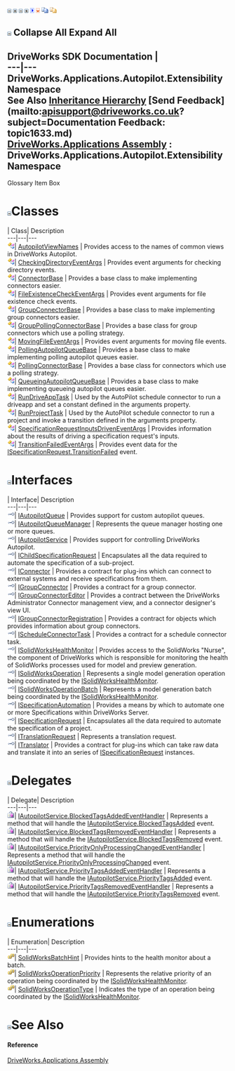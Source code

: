 ![](dotnetimages/collapse.gif) ![](dotnetimages/expand.gif) ![](dotnetimages/collapse.gif) ![](dotnetimages/expand.gif) ![](dotnetimages/drpdown.gif) ![](dotnetimages/drpdown_orange.gif) ![](dotnetimages/copycode.gif) ![](dotnetimages/copycodeHighlight.gif)

![](dotnetimages/collapse.gif) Collapse All Expand All  
---  
DriveWorks SDK Documentation  |   
---|---  
DriveWorks.Applications.Autopilot.Extensibility Namespace   
See Also [Inheritance Hierarchy](topic1634.md) [Send Feedback](mailto:apisupport@driveworks.co.uk?subject=Documentation Feedback: topic1633.md)  
[DriveWorks.Applications Assembly](topic13.md) : DriveWorks.Applications.Autopilot.Extensibility Namespace  
---  
  
Glossary Item Box

# ![](dotnetimages/collapse.gif)Classes

| Class| Description  
---|---|---  
![Class](dotnetimages/Class.gif)| [AutopilotViewNames](topic1810.md) | Provides access to the names of common views in DriveWorks Autopilot.  
![Class](dotnetimages/Class.gif)| [CheckingDirectoryEventArgs](topic1826.md) | Provides event arguments for checking directory events.  
![Class](dotnetimages/Class.gif)| [ConnectorBase](topic1834.md) | Provides a base class to make implementing connectors easier.  
![Class](dotnetimages/Class.gif)| [FileExistenceCheckEventArgs](topic1849.md) | Provides event arguments for file existence check events.  
![Class](dotnetimages/Class.gif)| [GroupConnectorBase<T>](topic1857.md) | Provides a base class to make implementing group connectors easier.  
![Class](dotnetimages/Class.gif)| [GroupPollingConnectorBase<T>](topic1878.md) | Provides a base class for group connectors which use a polling strategy.  
![Class](dotnetimages/Class.gif)| [MovingFileEventArgs](topic1888.md) | Provides event arguments for moving file events.  
![Class](dotnetimages/Class.gif)| [PollingAutopilotQueueBase](topic1898.md) | Provides a base class to make implementing polling autopilot queues easier.  
![Class](dotnetimages/Class.gif)| [PollingConnectorBase](topic1914.md) | Provides a base class for connectors which use a polling strategy.  
![Class](dotnetimages/Class.gif)| [QueueingAutopilotQueueBase<T>](topic1925.md) | Provides a base class to make implementing queueing autopilot queues easier.  
![Class](dotnetimages/Class.gif)| [RunDriveAppTask](topic1942.md) | Used by the AutoPilot schedule connector to run a driveapp and set a constant defined in the arguments property.  
![Class](dotnetimages/Class.gif)| [RunProjectTask](topic1951.md) | Used by the AutoPilot schedule connector to run a project and invoke a transition defined in the arguments property.  
![Class](dotnetimages/Class.gif)| [SpecificationRequestInputsDrivenEventArgs](topic1960.md) | Provides information about the results of driving a specification request's inputs.  
![Class](dotnetimages/Class.gif)| [TransitionFailedEventArgs](topic1968.md) | Provides event data for the [ISpecificationRequest.TransitionFailed](topic1790.md) event.  
  
# ![](dotnetimages/collapse.gif)Interfaces

| Interface| Description  
---|---|---  
![Interface](dotnetimages/Interface.gif)| [IAutopilotQueue](topic1635.md) | Provides support for custom autopilot queues.  
![Interface](dotnetimages/Interface.gif)| [IAutopilotQueueManager](topic1643.md) | Represents the queue manager hosting one or more queues.  
![Interface](dotnetimages/Interface.gif)| [IAutopilotService](topic1654.md) | Provides support for controlling DriveWorks Autopilot.  
![Interface](dotnetimages/Interface.gif)| [IChildSpecificationRequest](topic1691.md) | Encapsulates all the data required to automate the specification of a sub-project.  
![Interface](dotnetimages/Interface.gif)| [IConnector](topic1697.md) | Provides a contract for plug-ins which can connect to external systems and receive specifications from them.  
![Interface](dotnetimages/Interface.gif)| [IGroupConnector](topic1706.md) | Provides a contract for a group connector.  
![Interface](dotnetimages/Interface.gif)| [IGroupConnectorEditor](topic1716.md) | Provides a contract between the DriveWorks Administrator Connector management view, and a connector designer's view UI.  
![Interface](dotnetimages/Interface.gif)| [IGroupConnectorRegistration](topic1724.md) | Provides a contract for objects which provides information about group connectors.  
![Interface](dotnetimages/Interface.gif)| [IScheduleConnectorTask](topic1734.md) | Provides a contract for a schedule connector task.  
![Interface](dotnetimages/Interface.gif)| [ISolidWorksHealthMonitor](topic1741.md) | Provides access to the SolidWorks "Nurse", the component of DriveWorks which is responsible for monitoring the health of SolidWorks processes used for model and preview generation.  
![Interface](dotnetimages/Interface.gif)| [ISolidWorksOperation](topic1748.md) | Represents a single model generation operation being coordinated by the [ISolidWorksHealthMonitor](topic1741.md).  
![Interface](dotnetimages/Interface.gif)| [ISolidWorksOperationBatch](topic1755.md) | Represents a model generation batch being coordinated by the [ISolidWorksHealthMonitor](topic1741.md).  
![Interface](dotnetimages/Interface.gif)| [ISpecificationAutomation](topic1761.md) | Provides a means by which to automate one or more Specifications within DriveWorks Server.  
![Interface](dotnetimages/Interface.gif)| [ISpecificationRequest](topic1778.md) | Encapsulates all the data required to automate the specification of a project.  
![Interface](dotnetimages/Interface.gif)| [ITranslationRequest](topic1791.md) | Represents a translation request.  
![Interface](dotnetimages/Interface.gif)| [ITranslator](topic1801.md) | Provides a contract for plug-ins which can take raw data and translate it into an series of [ISpecificationRequest](topic1778.md) instances.  
  
# ![](dotnetimages/collapse.gif)Delegates

| Delegate| Description  
---|---|---  
![Delegate](dotnetimages/Delegate.gif)| [IAutopilotService.BlockedTagsAddedEventHandler](topic1977.md) | Represents a method that will handle the [IAutopilotService.BlockedTagsAdded](topic1677.md) event.  
![Delegate](dotnetimages/Delegate.gif)| [IAutopilotService.BlockedTagsRemovedEventHandler](topic1978.md) | Represents a method that will handle the [IAutopilotService.BlockedTagsRemoved](topic1678.md) event.  
![Delegate](dotnetimages/Delegate.gif)| [IAutopilotService.PriorityOnlyProcessingChangedEventHandler](topic1979.md) | Represents a method that will handle the [IAutopilotService.PriorityOnlyProcessingChanged](topic1684.md) event.  
![Delegate](dotnetimages/Delegate.gif)| [IAutopilotService.PriorityTagsAddedEventHandler](topic1980.md) | Represents a method that will handle the [IAutopilotService.PriorityTagsAdded](topic1685.md) event.  
![Delegate](dotnetimages/Delegate.gif)| [IAutopilotService.PriorityTagsRemovedEventHandler](topic1981.md) | Represents a method that will handle the [IAutopilotService.PriorityTagsRemoved](topic1686.md) event.  
  
# ![](dotnetimages/collapse.gif)Enumerations

| Enumeration| Description  
---|---|---  
![Enumeration](dotnetimages/Enumeration.gif)| [SolidWorksBatchHint](topic1807.md) | Provides hints to the health monitor about a batch.  
![Enumeration](dotnetimages/Enumeration.gif)| [SolidWorksOperationPriority](topic1808.md) | Represents the relative priority of an operation being coordinated by the [ISolidWorksHealthMonitor](topic1741.md).  
![Enumeration](dotnetimages/Enumeration.gif)| [SolidWorksOperationType](topic1809.md) | Indicates the type of an operation being coordinated by the [ISolidWorksHealthMonitor](topic1741.md).  
  
# ![](dotnetimages/collapse.gif)See Also

#### Reference

[DriveWorks.Applications Assembly](topic13.md)


